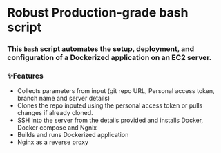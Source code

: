 # Robust Production-grade bash script
### This `bash` script automates the setup, deployment, and configuration of a Dockerized application on an EC2 server.
### ✨Features
- Collects parameters from input (git repo URL, Personal access token, branch name and server details)
- Clones the repo inputed using the personal access token or pulls changes if already cloned. 
- SSH into the server from the details provided and installs Docker, Docker compose and Ngnix 
- Builds and runs Dockerized application
- Nginx as a reverse proxy

